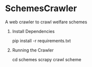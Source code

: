 # SchemesCrawler
A web crawler to crawl welfare schemes


1. Install Dependencies

    pip install -r requirements.txt

2. Running the Crawler

    cd schemes
    scrapy crawl scheme